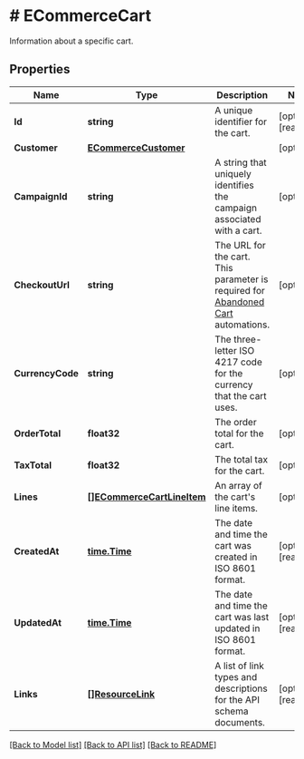 # # ECommerceCart
Information about a specific cart.

## Properties 


Name | Type | Description | Notes
------------ | ------------- | ------------- | -------------
**Id**| **string** | A unique identifier for the cart.  | [optional] [readonly]
**Customer**| [**ECommerceCustomer**](ECommerceCustomer.md) |   | [optional]
**CampaignId**| **string** | A string that uniquely identifies the campaign associated with a cart.  | [optional]
**CheckoutUrl**| **string** | The URL for the cart. This parameter is required for [Abandoned Cart](https://mailchimp.com/help/create-an-abandoned-cart-email/) automations.  | [optional]
**CurrencyCode**| **string** | The three-letter ISO 4217 code for the currency that the cart uses.  | [optional]
**OrderTotal**| **float32** | The order total for the cart.  | [optional]
**TaxTotal**| **float32** | The total tax for the cart.  | [optional]
**Lines**| [**[]ECommerceCartLineItem**](ECommerceCartLineItem.md) | An array of the cart&#39;s line items.  | [optional]
**CreatedAt**| [**time.Time**](time.Time.md) | The date and time the cart was created in ISO 8601 format.  | [optional] [readonly]
**UpdatedAt**| [**time.Time**](time.Time.md) | The date and time the cart was last updated in ISO 8601 format.  | [optional] [readonly]
**Links**| [**[]ResourceLink**](ResourceLink.md) | A list of link types and descriptions for the API schema documents.  | [optional] [readonly]


[[Back to Model list]](../../README.md#models) [[Back to API list]](../../README.md#endpoints) [[Back to README]](../../README.md)

